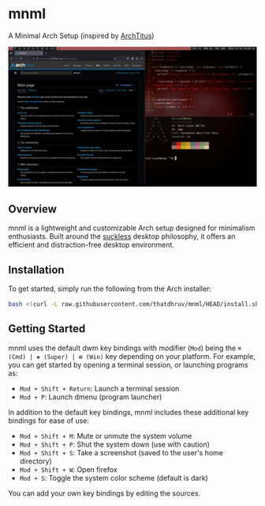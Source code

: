 # mnml
A Minimal Arch Setup
(inspired by [ArchTitus](https://github.com/ChrisTitusTech/ArchTitus))

![mnml](mnml.png)

## Overview
mnml is a lightweight and customizable Arch setup designed for minimalism enthusiasts. Built around the [suckless](https://suckless.org) desktop philosophy, it offers an efficient and distraction-free desktop environment.

## Installation
To get started, simply run the following from the Arch installer:
```bash
bash <(curl -L raw.githubusercontent.com/thatdhruv/mnml/HEAD/install.sh)
```

## Getting Started
mnml uses the default dwm key bindings with modifier (`Mod`) being the `⌘ (Cmd) | ❖ (Super) | ⊞ (Win)` key depending on your platform. For example, you can get started by opening a terminal session, or launching programs as:
- `Mod + Shift + Return`: Launch a terminal session
- `Mod + P`: Launch dmenu (program launcher)

In addition to the default key bindings, mnml includes these additional key bindings for ease of use:
- `Mod + Shift + M`: Mute or unmute the system volume
- `Mod + Shift + P`: Shut the system down (use with caution)
- `Mod + Shift + S`: Take a screenshot (saved to the user's home directory)
- `Mod + Shift + W`: Open firefox
- `Mod + S`: Toggle the system color scheme (default is dark)

You can add your own key bindings by editing the sources.
